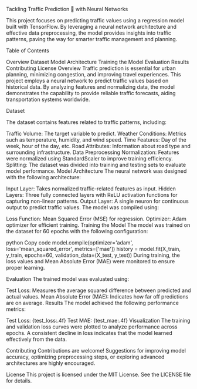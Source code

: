 Tackling Traffic Prediction 🚦 with Neural Networks


This project focuses on predicting traffic values using a regression model built with TensorFlow. By leveraging a neural network architecture and effective data preprocessing, the model provides insights into traffic patterns, paving the way for smarter traffic management and planning.

Table of Contents

Overview
Dataset
Model Architecture
Training the Model
Evaluation
Results
Contributing
License
Overview
Traffic prediction is essential for urban planning, minimizing congestion, and improving travel experiences. This project employs a neural network to predict traffic values based on historical data. By analyzing features and normalizing data, the model demonstrates the capability to provide reliable traffic forecasts, aiding transportation systems worldwide.

Dataset

The dataset contains features related to traffic patterns, including:

Traffic Volume: The target variable to predict.
Weather Conditions: Metrics such as temperature, humidity, and wind speed.
Time Features: Day of the week, hour of the day, etc.
Road Attributes: Information about road type and surrounding infrastructure.
Data Preprocessing
Normalization: Features were normalized using StandardScaler to improve training efficiency.
Splitting: The dataset was divided into training and testing sets to evaluate model performance.
Model Architecture
The neural network was designed with the following architecture:

Input Layer: Takes normalized traffic-related features as input.
Hidden Layers:
Three fully connected layers with ReLU activation functions for capturing non-linear patterns.
Output Layer: A single neuron for continuous output to predict traffic values.
The model was compiled using:

Loss Function: Mean Squared Error (MSE) for regression.
Optimizer: Adam optimizer for efficient training.
Training the Model
The model was trained on the dataset for 60 epochs with the following configuration:

python
Copy code
model.compile(optimizer='adam', loss='mean_squared_error', metrics=['mae'])
history = model.fit(X_train, y_train, epochs=60, validation_data=(X_test, y_test))
During training, the loss values and Mean Absolute Error (MAE) were monitored to ensure proper learning.

Evaluation
The trained model was evaluated using:

Test Loss: Measures the average squared difference between predicted and actual values.
Mean Absolute Error (MAE): Indicates how far off predictions are on average.
Results
The model achieved the following performance metrics:

Test Loss: {test_loss:.4f}
Test MAE: {test_mae:.4f}
Visualization
The training and validation loss curves were plotted to analyze performance across epochs. A consistent decline in loss indicates that the model learned effectively from the data.

Contributing
Contributions are welcome! Suggestions for improving model accuracy, optimizing preprocessing steps, or exploring advanced architectures are highly encouraged.

License
This project is licensed under the MIT License. See the LICENSE file for details.
